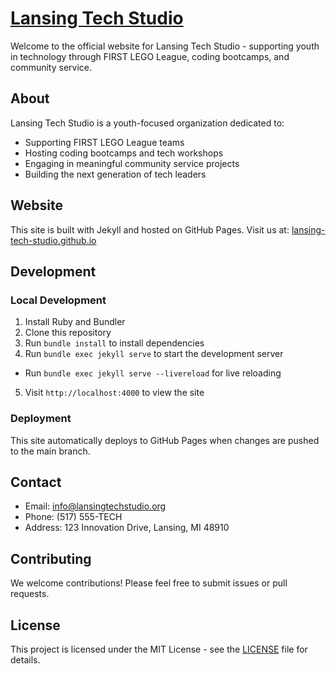# [Lansing Tech Studio](https://lansingtechstudio.com)

Welcome to the official website for Lansing Tech Studio - supporting youth in technology through FIRST LEGO League, coding bootcamps, and community service.

## About

Lansing Tech Studio is a youth-focused organization dedicated to:
- Supporting FIRST LEGO League teams
- Hosting coding bootcamps and tech workshops
- Engaging in meaningful community service projects
- Building the next generation of tech leaders

## Website

This site is built with Jekyll and hosted on GitHub Pages. Visit us at: [lansing-tech-studio.github.io](https://lansing-tech-studio.github.io)

## Development

### Local Development

1. Install Ruby and Bundler
2. Clone this repository
3. Run `bundle install` to install dependencies
4. Run `bundle exec jekyll serve` to start the development server
  * Run `bundle exec jekyll serve --livereload` for live reloading
5. Visit `http://localhost:4000` to view the site

### Deployment

This site automatically deploys to GitHub Pages when changes are pushed to the main branch.

## Contact

- Email: info@lansingtechstudio.org
- Phone: (517) 555-TECH
- Address: 123 Innovation Drive, Lansing, MI 48910

## Contributing

We welcome contributions! Please feel free to submit issues or pull requests.

## License

This project is licensed under the MIT License - see the [LICENSE](LICENSE) file for details.
